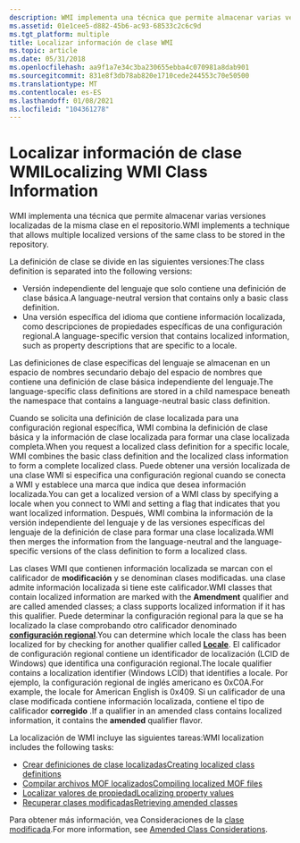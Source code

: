 ```yaml
---
description: WMI implementa una técnica que permite almacenar varias versiones localizadas de la misma clase en el repositorio.
ms.assetid: 01e1cee5-d882-45b6-ac93-68533c2c6c9d
ms.tgt_platform: multiple
title: Localizar información de clase WMI
ms.topic: article
ms.date: 05/31/2018
ms.openlocfilehash: aa9f1a7e34c3ba230655ebba4c070981a8dab901
ms.sourcegitcommit: 831e8f3db78ab820e1710cede244553c70e50500
ms.translationtype: MT
ms.contentlocale: es-ES
ms.lasthandoff: 01/08/2021
ms.locfileid: "104361278"
---
```

# <a name="localizing-wmi-class-information"></a><span data-ttu-id="b9e58-103">Localizar información de clase WMI</span><span class="sxs-lookup"><span data-stu-id="b9e58-103">Localizing WMI Class Information</span></span>

<span data-ttu-id="b9e58-104">WMI implementa una técnica que permite almacenar varias versiones localizadas de la misma clase en el repositorio.</span><span class="sxs-lookup"><span data-stu-id="b9e58-104">WMI implements a technique that allows multiple localized versions of the same class to be stored in the repository.</span></span>

<span data-ttu-id="b9e58-105">La definición de clase se divide en las siguientes versiones:</span><span class="sxs-lookup"><span data-stu-id="b9e58-105">The class definition is separated into the following versions:</span></span>

-   <span data-ttu-id="b9e58-106">Versión independiente del lenguaje que solo contiene una definición de clase básica.</span><span class="sxs-lookup"><span data-stu-id="b9e58-106">A language-neutral version that contains only a basic class definition.</span></span>
-   <span data-ttu-id="b9e58-107">Una versión específica del idioma que contiene información localizada, como descripciones de propiedades específicas de una configuración regional.</span><span class="sxs-lookup"><span data-stu-id="b9e58-107">A language-specific version that contains localized information, such as property descriptions that are specific to a locale.</span></span>

<span data-ttu-id="b9e58-108">Las definiciones de clase específicas del lenguaje se almacenan en un espacio de nombres secundario debajo del espacio de nombres que contiene una definición de clase básica independiente del lenguaje.</span><span class="sxs-lookup"><span data-stu-id="b9e58-108">The language-specific class definitions are stored in a child namespace beneath the namespace that contains a language-neutral basic class definition.</span></span>

<span data-ttu-id="b9e58-109">Cuando se solicita una definición de clase localizada para una configuración regional específica, WMI combina la definición de clase básica y la información de clase localizada para formar una clase localizada completa.</span><span class="sxs-lookup"><span data-stu-id="b9e58-109">When you request a localized class definition for a specific locale, WMI combines the basic class definition and the localized class information to form a complete localized class.</span></span> <span data-ttu-id="b9e58-110">Puede obtener una versión localizada de una clase WMI si especifica una configuración regional cuando se conecta a WMI y establece una marca que indica que desea información localizada.</span><span class="sxs-lookup"><span data-stu-id="b9e58-110">You can get a localized version of a WMI class by specifying a locale when you connect to WMI and setting a flag that indicates that you want localized information.</span></span> <span data-ttu-id="b9e58-111">Después, WMI combina la información de la versión independiente del lenguaje y de las versiones específicas del lenguaje de la definición de clase para formar una clase localizada.</span><span class="sxs-lookup"><span data-stu-id="b9e58-111">WMI then merges the information from the language-neutral and the language-specific versions of the class definition to form a localized class.</span></span>

<span data-ttu-id="b9e58-112">Las clases WMI que contienen información localizada se marcan con el calificador de **modificación** y se denominan clases modificadas. una clase admite información localizada si tiene este calificador.</span><span class="sxs-lookup"><span data-stu-id="b9e58-112">WMI classes that contain localized information are marked with the **Amendment** qualifier and are called amended classes; a class supports localized information if it has this qualifier.</span></span> <span data-ttu-id="b9e58-113">Puede determinar la configuración regional para la que se ha localizado la clase comprobando otro calificador denominado [**configuración regional**](swbemobjectpath-locale.md).</span><span class="sxs-lookup"><span data-stu-id="b9e58-113">You can determine which locale the class has been localized for by checking for another qualifier called [**Locale**](swbemobjectpath-locale.md).</span></span> <span data-ttu-id="b9e58-114">El calificador de configuración regional contiene un identificador de localización (LCID de Windows) que identifica una configuración regional.</span><span class="sxs-lookup"><span data-stu-id="b9e58-114">The locale qualifier contains a localization identifier (Windows LCID) that identifies a locale.</span></span> <span data-ttu-id="b9e58-115">Por ejemplo, la configuración regional de inglés americano es 0xC0A.</span><span class="sxs-lookup"><span data-stu-id="b9e58-115">For example, the locale for American English is 0x409.</span></span> <span data-ttu-id="b9e58-116">Si un calificador de una clase modificada contiene información localizada, contiene el tipo de calificador **corregido** .</span><span class="sxs-lookup"><span data-stu-id="b9e58-116">If a qualifier in an amended class contains localized information, it contains the **amended** qualifier flavor.</span></span>

<span data-ttu-id="b9e58-117">La localización de WMI incluye las siguientes tareas:</span><span class="sxs-lookup"><span data-stu-id="b9e58-117">WMI localization includes the following tasks:</span></span>

-   [<span data-ttu-id="b9e58-118">Crear definiciones de clase localizadas</span><span class="sxs-lookup"><span data-stu-id="b9e58-118">Creating localized class definitions</span></span>](creating-localized-class-definitions.md)
-   [<span data-ttu-id="b9e58-119">Compilar archivos MOF localizados</span><span class="sxs-lookup"><span data-stu-id="b9e58-119">Compiling localized MOF files</span></span>](compiling-localized-mof-files.md)
-   [<span data-ttu-id="b9e58-120">Localizar valores de propiedad</span><span class="sxs-lookup"><span data-stu-id="b9e58-120">Localizing property values</span></span>](localizing-property-values.md)
-   [<span data-ttu-id="b9e58-121">Recuperar clases modificadas</span><span class="sxs-lookup"><span data-stu-id="b9e58-121">Retrieving amended classes</span></span>](retrieving-amended-classes.md)

<span data-ttu-id="b9e58-122">Para obtener más información, vea Consideraciones de la [clase modificada](amended-class-considerations.md).</span><span class="sxs-lookup"><span data-stu-id="b9e58-122">For more information, see [Amended Class Considerations](amended-class-considerations.md).</span></span>

 

 



